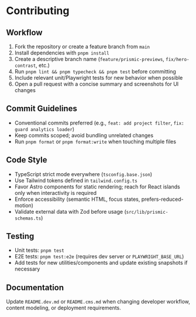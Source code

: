 # Contributing

## Workflow

1. Fork the repository or create a feature branch from `main`
2. Install dependencies with `pnpm install`
3. Create a descriptive branch name (`feature/prismic-previews`, `fix/hero-contrast`, etc.)
4. Run `pnpm lint && pnpm typecheck && pnpm test` before committing
5. Include relevant unit/Playwright tests for new behavior when possible
6. Open a pull request with a concise summary and screenshots for UI changes

## Commit Guidelines

- Conventional commits preferred (e.g., `feat: add project filter`, `fix: guard analytics loader`)
- Keep commits scoped; avoid bundling unrelated changes
- Run `pnpm format` or `pnpm format:write` when touching multiple files

## Code Style

- TypeScript strict mode everywhere (`tsconfig.base.json`)
- Use Tailwind tokens defined in `tailwind.config.ts`
- Favor Astro components for static rendering; reach for React islands only when interactivity is required
- Enforce accessibility (semantic HTML, focus states, prefers-reduced-motion)
- Validate external data with Zod before usage (`src/lib/prismic-schemas.ts`)

## Testing

- Unit tests: `pnpm test`
- E2E tests: `pnpm test:e2e` (requires dev server or `PLAYWRIGHT_BASE_URL`)
- Add tests for new utilities/components and update existing snapshots if necessary

## Documentation

Update `README.dev.md` or `README.cms.md` when changing developer workflow, content modeling, or deployment requirements.
